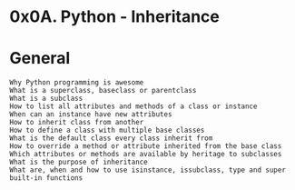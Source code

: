 # 0x0A. Python - Inheritance

#	General
	Why Python programming is awesome
	What is a superclass, baseclass or parentclass
	What is a subclass
	How to list all attributes and methods of a class or instance
	When can an instance have new attributes
	How to inherit class from another
	How to define a class with multiple base classes
	What is the default class every class inherit from
	How to override a method or attribute inherited from the base class
	Which attributes or methods are available by heritage to subclasses
	What is the purpose of inheritance
	What are, when and how to use isinstance, issubclass, type and super built-in functions
